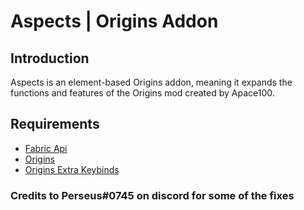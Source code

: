 # Aspects | Origins Addon

## Introduction

Aspects is an element-based Origins addon, meaning it expands the functions and features of the Origins mod created by Apace100.

## Requirements

- [Fabric Api](https://www.curseforge.com/minecraft/mc-mods/fabric-api)
- [Origins](https://www.curseforge.com/minecraft/mc-mods/origins)
- [Origins Extra Keybinds](https://www.curseforge.com/minecraft/mc-mods/origins-extra-keybinds)

### Credits to Perseus#0745 on discord for some of the fixes


